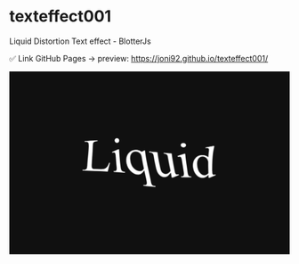 # texteffect001
Liquid Distortion Text effect - BlotterJs 

✅ Link GitHub Pages -> preview: https://joni92.github.io/texteffect001/


![preview.png](https://github.com/Joni92/texteffect001/blob/main/preview01.png)
